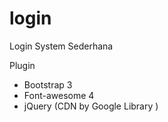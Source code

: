 # login
Login System Sederhana

Plugin
- Bootstrap 3
- Font-awesome 4
- jQuery (CDN by Google Library )

